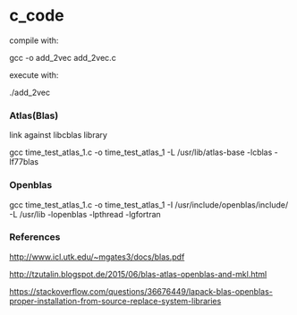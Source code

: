 # c_code

compile with:

gcc -o add_2vec add_2vec.c

execute with:

./add_2vec

### Atlas(Blas)

link against libcblas library

gcc time_test_atlas_1.c -o time_test_atlas_1 -L /usr/lib/atlas-base -lcblas -lf77blas

### Openblas

gcc time_test_atlas_1.c -o time_test_atlas_1 -I /usr/include/openblas/include/ -L /usr/lib -lopenblas -lpthread -lgfortran

### References

http://www.icl.utk.edu/~mgates3/docs/blas.pdf

http://tzutalin.blogspot.de/2015/06/blas-atlas-openblas-and-mkl.html

https://stackoverflow.com/questions/36676449/lapack-blas-openblas-proper-installation-from-source-replace-system-libraries
